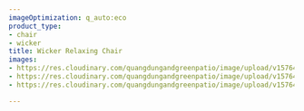```yaml
---
imageOptimization: q_auto:eco
product_type:
- chair
- wicker
title: Wicker Relaxing Chair
images:
- https://res.cloudinary.com/quangdungandgreenpatio/image/upload/v1576466293/posts/DSC07920_wce5nt.png
- https://res.cloudinary.com/quangdungandgreenpatio/image/upload/v1576466292/posts/DSC07904_vo2rqo.png
- https://res.cloudinary.com/quangdungandgreenpatio/image/upload/v1576466293/posts/DSC07902_1_rthg1f.png

---
```

